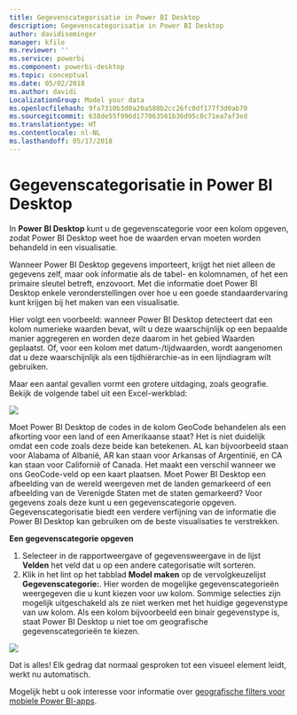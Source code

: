```yaml
---
title: Gegevenscategorisatie in Power BI Desktop
description: Gegevenscategorisatie in Power BI Desktop
author: davidiseminger
manager: kfile
ms.reviewer: ''
ms.service: powerbi
ms.component: powerbi-desktop
ms.topic: conceptual
ms.date: 05/02/2018
ms.author: davidi
LocalizationGroup: Model your data
ms.openlocfilehash: 9fa7310b3d0a20a588b2cc26fc0df177f3d0ab70
ms.sourcegitcommit: 638de55f996d177063561b36d95c8c71ea7af3ed
ms.translationtype: HT
ms.contentlocale: nl-NL
ms.lasthandoff: 05/17/2018
---
```

# <a name="data-categorization-in-power-bi-desktop"></a>Gegevenscategorisatie in Power BI Desktop
In **Power BI Desktop** kunt u de gegevenscategorie voor een kolom opgeven, zodat Power BI Desktop weet hoe de waarden ervan moeten worden behandeld in een visualisatie.

Wanneer Power BI Desktop gegevens importeert, krijgt het niet alleen de gegevens zelf, maar ook informatie als de tabel- en kolomnamen, of het een primaire sleutel betreft, enzovoort.  Met die informatie doet Power BI Desktop enkele veronderstellingen over hoe u een goede standaardervaring kunt krijgen bij het maken van een visualisatie. 

Hier volgt een voorbeeld: wanneer Power BI Desktop detecteert dat een kolom numerieke waarden bevat, wilt u deze waarschijnlijk op een bepaalde manier aggregeren en worden deze daarom in het gebied Waarden geplaatst. Of, voor een kolom met datum-/tijdwaarden, wordt aangenomen dat u deze waarschijnlijk als een tijdhiërarchie-as in een lijndiagram wilt gebruiken.

Maar een aantal gevallen vormt een grotere uitdaging, zoals geografie. Bekijk de volgende tabel uit een Excel-werkblad:

![](media/desktop-data-categorization/datacategorizationtable.png)

Moet Power BI Desktop de codes in de kolom GeoCode behandelen als een afkorting voor een land of een Amerikaanse staat?  Het is niet duidelijk omdat een code zoals deze beide kan betekenen.  AL kan bijvoorbeeld staan voor Alabama of Albanië, AR kan staan voor Arkansas of Argentinië, en CA kan staan voor Californië of Canada. Het maakt een verschil wanneer we ons GeoCode-veld op een kaart plaatsen.  Moet Power BI Desktop een afbeelding van de wereld weergeven met de landen gemarkeerd of een afbeelding van de Verenigde Staten met de staten gemarkeerd?  Voor gegevens zoals deze kunt u een gegevenscategorie opgeven. Gegevenscategorisatie biedt een verdere verfijning van de informatie die Power BI Desktop kan gebruiken om de beste visualisaties te verstrekken.  

**Een gegevenscategorie opgeven**

1. Selecteer in de rapportweergave of gegevensweergave in de lijst **Velden** het veld dat u op een andere categorisatie wilt sorteren.
2. Klik in het lint op het tabblad **Model maken** op de vervolgkeuzelijst **Gegevenscategorie:**.  Hier worden de mogelijke gegevenscategorieën weergegeven die u kunt kiezen voor uw kolom.  Sommige selecties zijn mogelijk uitgeschakeld als ze niet werken met het huidige gegevenstype van uw kolom.  Als een kolom bijvoorbeeld een binair gegevenstype is, staat Power BI Desktop u niet toe om geografische gegevenscategorieën te kiezen. 

![](media/desktop-data-categorization/datacategorization.gif)

Dat is alles!  Elk gedrag dat normaal gesproken tot een visueel element leidt, werkt nu automatisch.  

Mogelijk hebt u ook interesse voor informatie over [geografische filters voor mobiele Power BI-apps](desktop-mobile-geofiltering.md).

